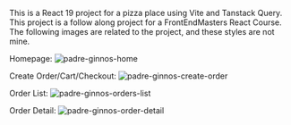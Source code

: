 This is a React 19 project for a pizza place using Vite and Tanstack Query. 
This project is a follow along project for a FrontEndMasters React Course.
The following images are related to the project, and these styles are not mine.

Homepage:
![padre-ginnos-home](https://github.com/user-attachments/assets/5a7f2ffd-8fe5-453f-a1ab-5c81e0476b01)

Create Order/Cart/Checkout:
![padre-ginnos-create-order](https://github.com/user-attachments/assets/4e4a8346-f2b7-4f80-afa1-f071188e05d2)

Order List:
![padre-ginnos-orders-list](https://github.com/user-attachments/assets/0befffeb-fead-4dc7-a49b-58c2b8e3acde)

Order Detail:
![padre-ginnos-order-detail](https://github.com/user-attachments/assets/a62cc1bd-0031-4bc2-9aeb-7b5537a1e5eb)
